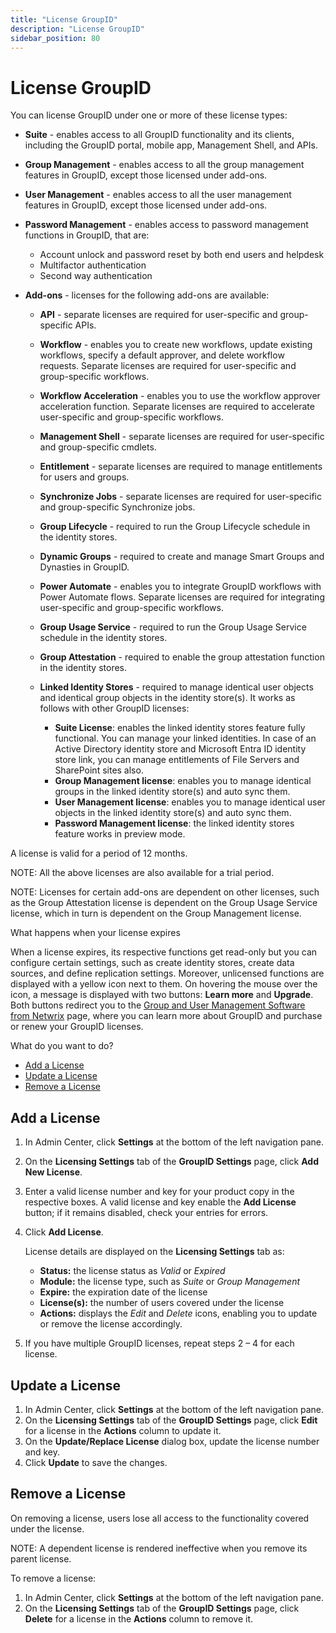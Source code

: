 ```yaml
---
title: "License GroupID"
description: "License GroupID"
sidebar_position: 80
---
```


# License GroupID

You can license GroupID under one or more of these license types:

- **Suite** - enables access to all GroupID functionality and its clients, including the GroupID
  portal, mobile app, Management Shell, and APIs.
- **Group Management** - enables access to all the group management features in GroupID, except
  those licensed under add-ons.
- **User Management** - enables access to all the user management features in GroupID, except those
  licensed under add-ons.
- **Password Management** - enables access to password management functions in GroupID, that are:

    - Account unlock and password reset by both end users and helpdesk
    - Multifactor authentication
    - Second way authentication

- **Add-ons** - licenses for the following add-ons are available:

    - **API** - separate licenses are required for user-specific and group-specific APIs.
    - **Workflow** - enables you to create new workflows, update existing workflows, specify a
      default approver, and delete workflow requests. Separate licenses are required for
      user-specific and group-specific workflows.
    - **Workflow Acceleration** - enables you to use the workflow approver acceleration function.
      Separate licenses are required to accelerate user-specific and group-specific workflows.
    - **Management Shell** - separate licenses are required for user-specific and group-specific
      cmdlets.
    - **Entitlement** - separate licenses are required to manage entitlements for users and groups.
    - **Synchronize Jobs** - separate licenses are required for user-specific and group-specific
      Synchronize jobs.
    - **Group Lifecycle** - required to run the Group Lifecycle schedule in the identity stores.
    - **Dynamic Groups** - required to create and manage Smart Groups and Dynasties in GroupID.
    - **Power Automate** - enables you to integrate GroupID workflows with Power Automate flows.
      Separate licenses are required for integrating user-specific and group-specific workflows.
    - **Group Usage Service** - required to run the Group Usage Service schedule in the identity
      stores.
    - **Group Attestation** - required to enable the group attestation function in the identity
      stores.
    - **Linked Identity Stores** - required to manage identical user objects and identical group
      objects in the identity store(s). It works as follows with other GroupID licenses:

        - **Suite License**: enables the linked identity stores feature fully functional. You can
          manage your linked identities. In case of an Active Directory identity store and Microsoft
          Entra ID identity store link, you can manage entitlements of File Servers and SharePoint
          sites also.
        - **Group Management license**: enables you to manage identical groups in the linked
          identity store(s) and auto sync them.
        - **User Management license**: enables you to manage identical user objects in the linked
          identity store(s) and auto sync them.
        - **Password Management license**: the linked identity stores feature works in preview mode.

A license is valid for a period of 12 months.

NOTE: All the above licenses are also available for a trial period.

NOTE: Licenses for certain add-ons are dependent on other licenses, such as the Group Attestation
license is dependent on the Group Usage Service license, which in turn is dependent on the Group
Management license.

What happens when your license expires

When a license expires, its respective functions get read-only but you can configure certain
settings, such as create identity stores, create data sources, and define replication settings.
Moreover, unlicensed functions are displayed with a yellow icon next to them. On hovering the mouse
over the icon, a message is displayed with two buttons: **Learn more** and **Upgrade**. Both buttons
redirect you to the
[Group and User Management Software from Netwrix](https://www.netwrix.com/group_and_user_management_software.html)
page, where you can learn more about GroupID and purchase or renew your GroupID licenses.

What do you want to do?

- [Add a License](#add-a-license)
- [Update a License](#update-a-license)
- [Remove a License](#remove-a-license)

## Add a License

1. In Admin Center, click **Settings** at the bottom of the left navigation pane.
2. On the **Licensing Settings** tab of the **GroupID Settings** page, click **Add New License**.
3. Enter a valid license number and key for your product copy in the respective boxes. A valid
   license and key enable the **Add License** button; if it remains disabled, check your entries for
   errors.
4. Click **Add License**.

    License details are displayed on the **Licensing Settings** tab as:

    - **Status:** the license status as _Valid_ or _Expired_
    - **Module:** the license type, such as _Suite_ or _Group Management_
    - **Expire:** the expiration date of the license
    - **License(s):** the number of users covered under the license
    - **Actions:** displays the _Edit_ and _Delete_ icons, enabling you to update or remove the
      license accordingly.

5. If you have multiple GroupID licenses, repeat steps 2 – 4 for each license.

## Update a License

1. In Admin Center, click **Settings** at the bottom of the left navigation pane.
2. On the **Licensing Settings** tab of the **GroupID Settings** page, click **Edit** for a license
   in the **Actions** column to update it.
3. On the **Update/Replace License** dialog box, update the license number and key.
4. Click **Update** to save the changes.

## Remove a License

On removing a license, users lose all access to the functionality covered under the license.

NOTE: A dependent license is rendered ineffective when you remove its parent license.

To remove a license:

1. In Admin Center, click **Settings** at the bottom of the left navigation pane.
2. On the **Licensing Settings** tab of the **GroupID Settings** page, click **Delete** for a
   license in the **Actions** column to remove it.
